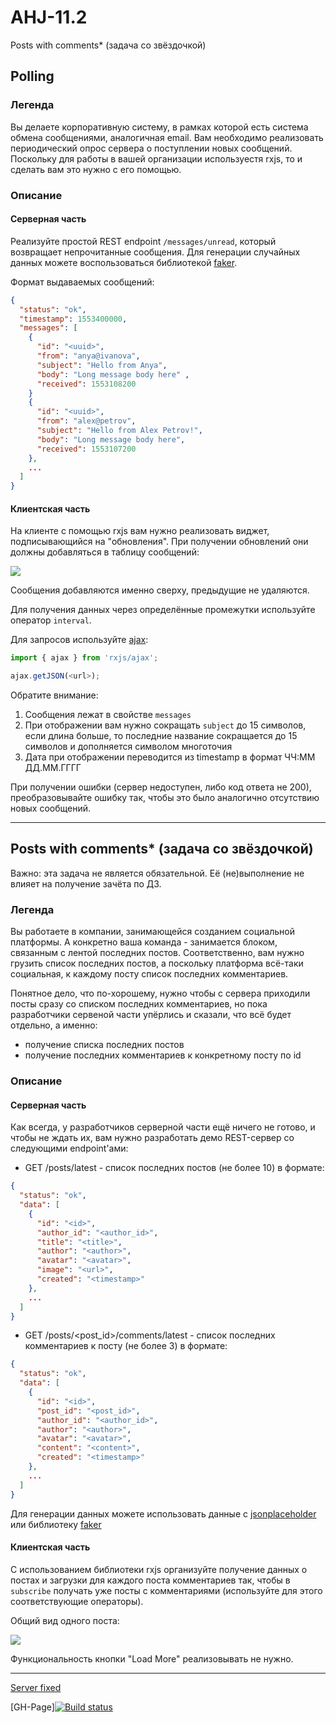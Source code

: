 # AHJ-11.2
Posts with comments* (задача со звёздочкой)

## Polling

### Легенда

Вы делаете корпоративную систему, в рамках которой есть система обмена сообщениями, аналогичная email. Вам необходимо реализовать периодический опрос сервера о поступлении новых сообщений. Поскольку для работы в вашей организации используестя rxjs, то и сделать вам это нужно с его помощью.

### Описание

#### Серверная часть

Реализуйте простой REST endpoint `/messages/unread`, который возвращает непрочитанные сообщения. Для генерации случайных данных можете воспользоваться библиотекой [faker](https://www.npmjs.com/package/faker).

Формат выдаваемых сообщений:
```json
{
  "status": "ok",
  "timestamp": 1553400000,
  "messages": [
    {
      "id": "<uuid>",
      "from": "anya@ivanova",
      "subject": "Hello from Anya",
      "body": "Long message body here" ,
      "received": 1553108200
    }
    {
      "id": "<uuid>",
      "from": "alex@petrov",
      "subject": "Hello from Alex Petrov!",
      "body": "Long message body here",
      "received": 1553107200
    },
    ...
  ]
}
```

#### Клиентская часть

На клиенте с помощью rxjs вам нужно реализовать виджет, подписывающийся на "обновления". При получении обновлений они должны добавляться в таблицу сообщений:

![](./pic/polling.png)


Сообщения добавляются именно сверху, предыдущие не удаляются.

Для получения данных через определённые промежутки используйте оператор `interval`.

Для запросов используйте [ajax](https://rxjs-dev.firebaseapp.com/api/ajax/ajax):
```javascript
import { ajax } from 'rxjs/ajax';

ajax.getJSON(<url>);
```

Обратите внимание:
1. Сообщения лежат в свойстве `messages`
1. При отображении вам нужно сокращать `subject` до 15 символов, если длина больше, то последние название сокращается до 15 символов и дополняется символом многоточия
1. Дата при отображении переводится из timestamp в формат ЧЧ:ММ ДД.ММ.ГГГГ

При получении ошибки (сервер недоступен, либо код ответа не 200), преобразовывайте ошибку так, чтобы это было аналогично отсутствию новых сообщений.

---

## Posts with comments* (задача со звёздочкой)

Важно: эта задача не является обязательной. Её (не)выполнение не влияет на получение зачёта по ДЗ.

### Легенда

Вы работаете в компании, занимающейся созданием социальной платформы. А конкретно ваша команда - занимается блоком, связанным с лентой последних постов. Соответственно, вам нужно грузить список последних постов, а поскольку платформа всё-таки социальная, к каждому посту список последних комментариев.

Понятное дело, что по-хорошему, нужно чтобы с сервера приходили посты сразу со списком последних комментариев, но пока разработчики сервеной части упёрлись и сказали, что всё будет отдельно, а именно:
* получение списка последних постов
* получение последних комментариев к конкретному посту по id

### Описание

#### Серверная часть

Как всегда, у разработчиков серверной части ещё ничего не готово, и чтобы не ждать их, вам нужно разработать демо REST-сервер со следующими endpoint'ами:
* GET /posts/latest - список последних постов (не более 10) в формате:
```json
{
  "status": "ok",
  "data": [
    {
      "id": "<id>",
      "author_id": "<author_id>",
      "title": "<title>",
      "author": "<author>",
      "avatar": "<avatar>",
      "image": "<url>",
      "created": "<timestamp>"
    },
    ...
  ]
}
```
* GET /posts/\<post_id\>/comments/latest - список последних комментариев к посту (не более 3) в формате:
```json
{
  "status": "ok",
  "data": [
    {
      "id": "<id>",
      "post_id": "<post_id>",
      "author_id": "<author_id>",
      "author": "<author>",
      "avatar": "<avatar>",
      "content": "<content>",
      "created": "<timestamp>"
    },
    ...
  ]
}
```

Для генерации данных можете использовать данные с [jsonplaceholder](https://jsonplaceholder.typicode.com) или библиотеку [faker](https://www.npmjs.com/package/faker)

#### Клиентская часть

С использованием библиотеки rxjs организуйте получение данных о постах и загрузки для каждого поста комментариев так, чтобы в `subscribe` получать уже посты с комментариями (используйте для этого соответствующие операторы).

Общий вид одного поста:

![](https://github.com/netology-code/ahj-homeworks/raw/simplification/rxjs/pic/posts.png)

Функциональность кнопки "Load More" реализовывать не нужно.

---
[Server fixed](https://coatest.herokuapp.com/)

[GH-Page][![Build status](https://ci.appveyor.com/api/projects/status/i5heqiovb9c6nn4s/branch/main?svg=true)](https://ci.appveyor.com/project/222Alexa44925/ahj-11-2/branch/main)

